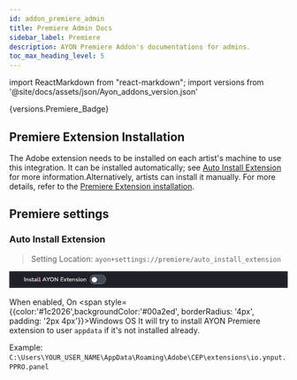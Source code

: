 ```yaml
---
id: addon_premiere_admin
title: Premiere Admin Docs
sidebar_label: Premiere
description: AYON Premiere Addon's documentations for admins.
toc_max_heading_level: 5
---
```


import ReactMarkdown from "react-markdown";
import versions from '@site/docs/assets/json/Ayon_addons_version.json'

<ReactMarkdown>
{versions.Premiere_Badge}
</ReactMarkdown>

## Premiere Extension Installation

The Adobe extension needs to be installed on each artist's machine to use this integration. It can be installed automatically; see [Auto Install Extension](#auto-install-extension) for more information.Alternatively, artists can install it manually. For more details, refer to the [Premiere Extension installation](addon_premiere_artist.md#premiere-extension-installation).


## Premiere settings

### Auto Install Extension
> Setting Location: `ayon+settings://premiere/auto_install_extension`

![](assets/premiere/admin/install_ayon_extension.png)

When enabled, On <span style={{color:'#1c2026',backgroundColor:'#00a2ed', borderRadius: '4px', padding: '2px 4px'}}>Windows</span> OS It will try to install AYON Premiere extension to user `appdata` if it's not installed already.

Example: `C:\Users\YOUR_USER_NAME\AppData\Roaming\Adobe\CEP\extensions\io.ynput.PPRO.panel`

